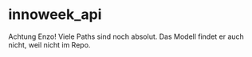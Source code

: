 # innoweek_api
Achtung Enzo! Viele Paths sind noch absolut. Das Modell findet er auch nicht, weil nicht im Repo.
